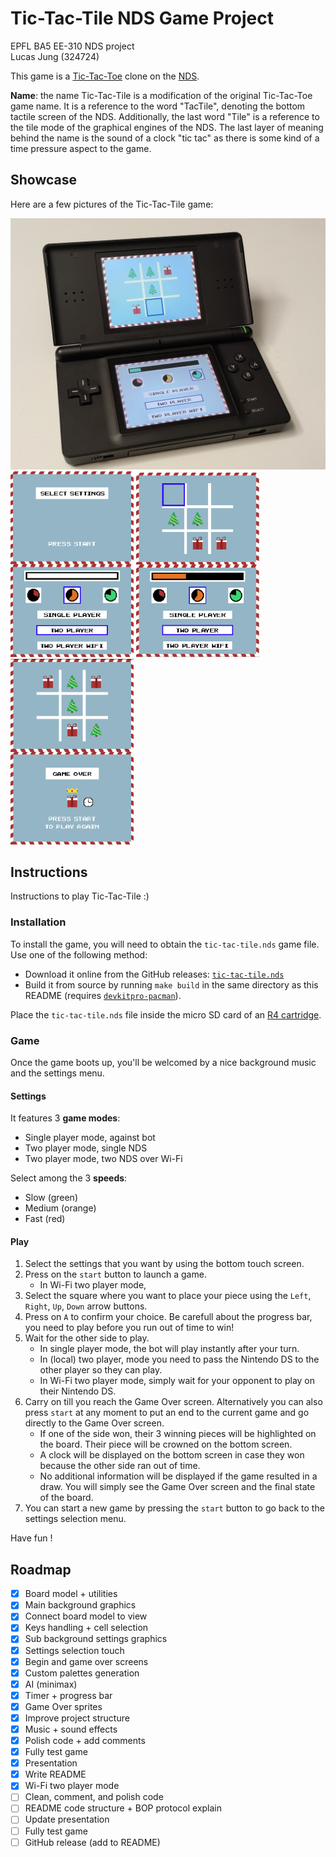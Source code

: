 # Tic-Tac-Tile NDS Game Project

EPFL BA5 EE-310 NDS project  
Lucas Jung (324724)

This game is a [Tic-Tac-Toe](https://en.wikipedia.org/wiki/Tic-tac-toe) clone on the [NDS](https://en.wikipedia.org/wiki/Nintendo_DS).

**Name**: the name Tic-Tac-Tile is a modification of the original Tic-Tac-Toe game name.
It is a reference to the word "TacTile", denoting the bottom tactile screen of the NDS.
Additionally, the last word "Tile" is a reference to the tile mode of the graphical engines of the NDS.
The last layer of meaning behind the name is the sound of a clock "tic tac" as there is some kind of a time pressure aspect to the game.

## Showcase

Here are a few pictures of the Tic-Tac-Tile game:

<div>
  <img src="docs/nds.jpg" alt="NDS" width="600px">
  <br>
  <img src="docs/menu.png" alt="Game Menu" width="197px"> 
  <img src="docs/game.png" alt="Game Play" width="197px"> 
  <img src="docs/over.png" alt="Game Over" width="197px"> 
</div>

## Instructions

Instructions to play Tic-Tac-Tile :)

### Installation

To install the game, you will need to obtain the `tic-tac-tile.nds` game file.
Use one of the following method:

- Download it online from the GitHub releases: [`tic-tac-tile.nds`](https://) <!-- TODO -->
- Build it from source by running `make build` in the same directory as this README (requires [`devkitpro-pacman`](https://apt.devkitpro.org/install-devkitpro-pacman)).

Place the `tic-tac-tile.nds` file inside the micro SD card of an [R4 cartridge](https://en.wikipedia.org/wiki/R4_cartridge).

### Game

Once the game boots up, you'll be welcomed by a nice background music and the settings menu.

#### Settings

It features 3 **game modes**:

* Single player mode, against bot
* Two player mode, single NDS
* Two player mode, two NDS over Wi-Fi

Select among the 3 **speeds**:

* Slow (green)
* Medium (orange)
* Fast (red)

#### Play

1. Select the settings that you want by using the bottom touch screen.
2. Press on the `start` button to launch a game.
    * In Wi-Fi two player mode, <!-- TODO wifi explain in wifi section, do not press start at same time, press start while search to reinitiate connection process, if Wi-Fi connection was connected but is now totally lost no way to know so reboot NDS, if momentary lost it's ok they will sync packets -->
3. Select the square where you want to place your piece using the `Left`, `Right`, `Up`, `Down` arrow buttons.
4. Press on `A` to confirm your choice.
   Be carefull about the progress bar, you need to play before you run out of time to win!
5. Wait for the other side to play.
    * In single player mode, the bot will play instantly after your turn.
    * In (local) two player, mode you need to pass the Nintendo DS to the other player so they can play.
    * In Wi-Fi two player mode, simply wait for your opponent to play on their Nintendo DS.
6. Carry on till you reach the Game Over screen. Alternatively you can also press `start` at any moment to put an end to the current game and go directly to the Game Over screen.
    * If one of the side won, their 3 winning pieces will be highlighted on the board.
      Their piece will be crowned on the bottom screen.
    * A clock will be displayed on the bottom screen in case they won because the other side ran out of time.
    * No additional information will be displayed if the game resulted in a draw.
      You will simply see the Game Over screen and the final state of the board.
7. You can start a new game by pressing the `start` button to go back to the settings selection menu.

Have fun !

<!-- TODO technicals section, P2P-BOP + ACK fsm -->
<!-- TODO WIFI if can't find AP, do not stuck the game, just do not activate wifi two player mode, can retry later -->
<!-- TODO document key SELECT (reset and reinitiate wifi connection process) -->
<!-- TODO WIFI is possible to play multiple simultaneous games of tic-tac-tile on same network and also multiple other NDS wifi games should not interfere -->
<!-- TODO WIFI stack do not track disconnection from peer, once it is shown as connected it will stay in this state, if the peer is disconnected before successfully (acked) communicating the end of the game, the local device will need to end the game them self (press start) or if game is not started yet press SELECT to restart connection establishment process -->
<!-- TODO WIFI system stands very strong against packet loss with packet queue and file system -->
<!-- TODO sometimes, two NDS will get stuck in search mode and you need to reboot -->
<!-- TODO modified provided wifi minilib (timeout) -->

## Roadmap

- [X] Board model + utilities
- [X] Main background graphics
- [X] Connect board model to view
- [X] Keys handling + cell selection
- [X] Sub background settings graphics
- [X] Settings selection touch
- [X] Begin and game over screens
- [X] Custom palettes generation
- [X] AI (minimax)
- [X] Timer + progress bar
- [X] Game Over sprites
- [X] Improve project structure
- [X] Music + sound effects
- [X] Polish code + add comments
- [X] Fully test game
- [X] Presentation
- [X] Write README
- [X] Wi-Fi two player mode
- [ ] Clean, comment, and polish code
- [ ] README code structure + BOP protocol explain
- [ ] Update presentation
- [ ] Fully test game
- [ ] GitHub release (add to README)
